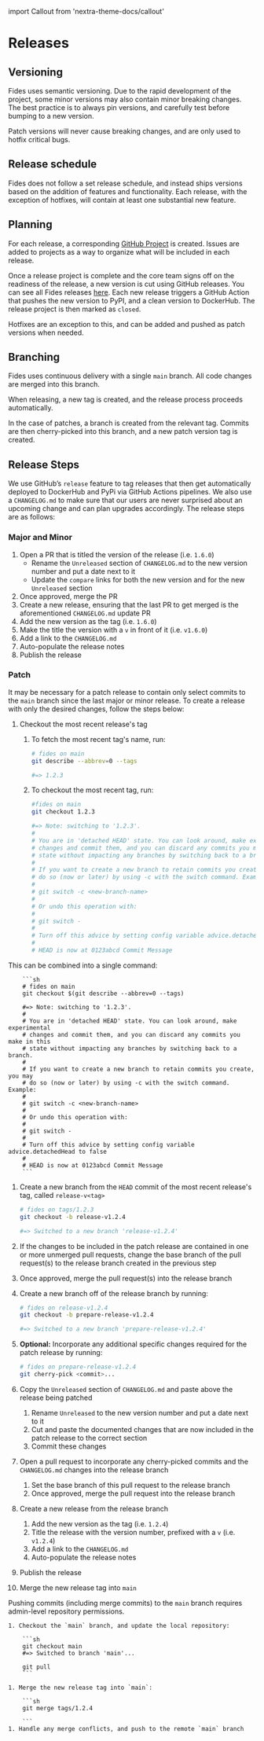 import Callout from 'nextra-theme-docs/callout'

# Releases

## Versioning

Fides uses semantic versioning. Due to the rapid development of the project, some minor versions may also contain minor breaking changes. The best practice is to always pin versions, and carefully test before bumping to a new version. 

Patch versions will never cause breaking changes, and are only used to hotfix critical bugs.

## Release schedule

Fides does not follow a set release schedule, and instead ships versions based on the addition of features and functionality. Each release, with the exception of hotfixes, will contain at least one substantial new feature.

## Planning

For each release, a corresponding [GitHub Project](https://github.com/ethyca/fides/projects) is created. Issues are added to projects as a way to organize what will be included in each release.

Once a release project is complete and the core team signs off on the readiness of the release, a new version is cut using GitHub releases. You can see all Fides releases [here](https://github.com/ethyca/fides/releases). Each new release triggers a GitHub Action that pushes the new version to PyPI, and a clean version to DockerHub. The release project is then marked as `closed`.

Hotfixes are an exception to this, and can be added and pushed as patch versions when needed.

## Branching

Fides uses continuous delivery with a single `main` branch. All code changes are merged into this branch. 

When releasing, a new tag is created, and the release process proceeds automatically. 

In the case of patches, a branch is created from the relevant tag. Commits are then cherry-picked into this branch, and a new patch version tag is created.

## Release Steps

We use GitHub’s `release` feature to tag releases that then get automatically deployed to DockerHub and PyPi via GitHub Actions pipelines. We also use a `CHANGELOG.md` to make sure that our users are never surprised about an upcoming change and can plan upgrades accordingly. The release steps are as follows:

### Major and Minor

1. Open a PR that is titled the version of the release (i.e. `1.6.0`)
    * Rename the `Unreleased` section of `CHANGELOG.md` to the new version number and put a date next to it
    * Update the `compare` links for both the new version and for the new `Unreleased` section
1. Once approved, merge the PR
1. Create a new release, ensuring that the last PR to get merged is the aforementioned `CHANGELOG.md` update PR
1. Add the new version as the tag (i.e. `1.6.0`)
1. Make the title the version with a `v` in front of it (i.e. `v1.6.0`)
1. Add a link to the `CHANGELOG.md`
1. Auto-populate the release notes
1. Publish the release

### Patch

It may be necessary for a patch release to contain only select commits to the `main` branch since the last major or minor release. To create a release with only the desired changes, follow the steps below:

1. Checkout the most recent release's tag
    1. To fetch the most recent tag's name, run:

        ```sh
        # fides on main
        git describe --abbrev=0 --tags

        #=> 1.2.3
        ```

    1. To checkout the most recent tag, run:

        ```sh
        #fides on main
        git checkout 1.2.3

        #=> Note: switching to '1.2.3'.
        #
        # You are in 'detached HEAD' state. You can look around, make experimental
        # changes and commit them, and you can discard any commits you make in this
        # state without impacting any branches by switching back to a branch.
        #
        # If you want to create a new branch to retain commits you create, you may
        # do so (now or later) by using -c with the switch command. Example:
        #
        # git switch -c <new-branch-name>
        #
        # Or undo this operation with:
        #
        # git switch -
        #
        # Turn off this advice by setting config variable advice.detachedHead to false
        #
        # HEAD is now at 0123abcd Commit Message
        ```

This can be combined into a single command:

        ```sh
        # fides on main
        git checkout $(git describe --abbrev=0 --tags)

        #=> Note: switching to '1.2.3'.
        #
        # You are in 'detached HEAD' state. You can look around, make experimental
        # changes and commit them, and you can discard any commits you make in this
        # state without impacting any branches by switching back to a branch.
        #
        # If you want to create a new branch to retain commits you create, you may
        # do so (now or later) by using -c with the switch command. Example:
        #
        # git switch -c <new-branch-name>
        #
        # Or undo this operation with:
        #
        # git switch -
        #
        # Turn off this advice by setting config variable advice.detachedHead to false
        #
        # HEAD is now at 0123abcd Commit Message
        ```

1. Create a new branch from the `HEAD` commit of the most recent release's tag, called `release-v<tag>`

    ```sh
    # fides on tags/1.2.3
    git checkout -b release-v1.2.4

    #=> Switched to a new branch 'release-v1.2.4'
    ```

1. If the changes to be included in the patch release are contained in one or more unmerged pull requests, change the base branch of the pull request(s) to the release branch created in the previous step
1. Once approved, merge the pull request(s) into the release branch
1. Create a new branch off of the release branch by running:

    ```sh
    # fides on release-v1.2.4
    git checkout -b prepare-release-v1.2.4

    #=> Switched to a new branch 'prepare-release-v1.2.4'
    ```

1. **Optional:** Incorporate any additional specific changes required for the patch release by running:

    ```sh
    # fides on prepare-release-v1.2.4
    git cherry-pick <commit>...
    ```

1. Copy the `Unreleased` section of `CHANGELOG.md` and paste above the release being patched
    1. Rename `Unreleased` to the new version number and put a date next to it
    1. Cut and paste the documented changes that are now included in the patch release to the correct section
    1. Commit these changes
1. Open a pull request to incorporate any cherry-picked commits and the `CHANGELOG.md` changes into the release branch
    1. Set the base branch of this pull request to the release branch
    1. Once approved, merge the pull request into the release branch
1. Create a new release from the release branch
    1. Add the new version as the tag (i.e. `1.2.4`)
    1. Title the release with the version number, prefixed with a `v` (i.e. `v1.2.4`)
    1. Add a link to the `CHANGELOG.md`
    1. Auto-populate the release notes
1. Publish the release
1. Merge the new release tag into `main`

<Callout> Pushing commits (including merge commits) to the `main` branch requires admin-level repository permissions. </Callout>

    1. Checkout the `main` branch, and update the local repository:

        ```sh
        git checkout main
        #=> Switched to branch 'main'...

        git pull
        ```

    1. Merge the new release tag into `main`:

        ```sh
        git merge tags/1.2.4

        ```
    1. Handle any merge conflicts, and push to the remote `main` branch
